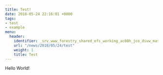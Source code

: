 ```yaml
---
title: Test!
date: 2018-05-24 22:16:01 +0000
tags:
- test
- example
menu:
  header:
    identifier: _srv_www_forestry_shared_efs_working_ac08h_jco_dsvw_master__posts_2018_05_24_test
    url: "/news/2018/05/24/test"
    weight: 1
    title: Test
---
```


Hello World!